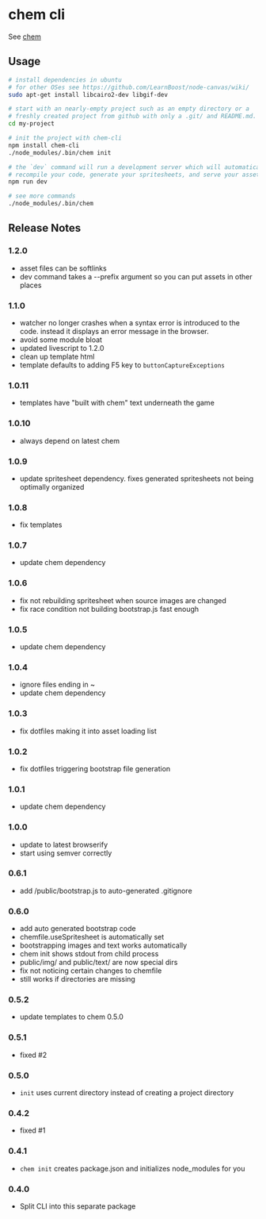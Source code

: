 # chem cli

See [chem](http://github.com/superjoe30/chem)

## Usage

```bash
# install dependencies in ubuntu
# for other OSes see https://github.com/LearnBoost/node-canvas/wiki/
sudo apt-get install libcairo2-dev libgif-dev

# start with an nearly-empty project such as an empty directory or a
# freshly created project from github with only a .git/ and README.md.
cd my-project

# init the project with chem-cli
npm install chem-cli
./node_modules/.bin/chem init

# the `dev` command will run a development server which will automatically
# recompile your code, generate your spritesheets, and serve your assets.
npm run dev

# see more commands
./node_modules/.bin/chem
```
    
## Release Notes

### 1.2.0

 * asset files can be softlinks
 * dev command takes a --prefix argument so you can put assets in other
   places

### 1.1.0

 * watcher no longer crashes when a syntax error is introduced to the code.
   instead it displays an error message in the browser.
 * avoid some module bloat
 * updated livescript to 1.2.0
 * clean up template html
 * template defaults to adding F5 key to `buttonCaptureExceptions`

### 1.0.11

 * templates have "built with chem" text underneath the game

### 1.0.10

 * always depend on latest chem

### 1.0.9

 * update spritesheet dependency. fixes generated spritesheets not being
   optimally organized

### 1.0.8

 * fix templates

### 1.0.7

 * update chem dependency

### 1.0.6

 * fix not rebuilding spritesheet when source images are changed
 * fix race condition not building bootstrap.js fast enough

### 1.0.5

 * update chem dependency

### 1.0.4
 * ignore files ending in ~
 * update chem dependency

### 1.0.3

 * fix dotfiles making it into asset loading list

### 1.0.2

 * fix dotfiles triggering bootstrap file generation

### 1.0.1

 * update chem dependency

### 1.0.0

 * update to latest browserify
 * start using semver correctly

### 0.6.1

 * add /public/bootstrap.js to auto-generated .gitignore

### 0.6.0

 * add auto generated bootstrap code
 * chemfile.useSpritesheet is automatically set
 * bootstrapping images and text works automatically
 * chem init shows stdout from child process
 * public/img/ and public/text/ are now special dirs
 * fix not noticing certain changes to chemfile
 * still works if directories are missing

### 0.5.2

 * update templates to chem 0.5.0

### 0.5.1

 * fixed #2

### 0.5.0

 * `init` uses current directory instead of creating a project directory

### 0.4.2

 * fixed #1

### 0.4.1

 * `chem init` creates package.json and initializes node_modules
   for you

### 0.4.0

 * Split CLI into this separate package
